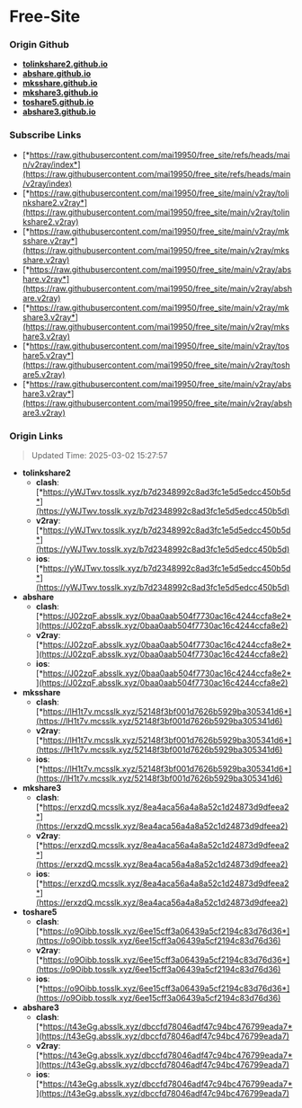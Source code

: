# Free-Site

### Origin Github

- [**tolinkshare2.github.io**](https://github.com/tolinkshare2/tolinkshare2.github.io)
- [**abshare.github.io**](https://github.com/abshare/abshare.github.io)
- [**mksshare.github.io**](https://github.com/mksshare/mksshare.github.io)
- [**mkshare3.github.io**](https://github.com/mkshare3/mkshare3.github.io)
- [**toshare5.github.io**](https://github.com/toshare5/toshare5.github.io)
- [**abshare3.github.io**](https://github.com/abshare3/abshare3.github.io)

### Subscribe Links

- [*https://raw.githubusercontent.com/mai19950/free_site/refs/heads/main/v2ray/index*](https://raw.githubusercontent.com/mai19950/free_site/refs/heads/main/v2ray/index)
- [*https://raw.githubusercontent.com/mai19950/free_site/main/v2ray/tolinkshare2.v2ray*](https://raw.githubusercontent.com/mai19950/free_site/main/v2ray/tolinkshare2.v2ray)
- [*https://raw.githubusercontent.com/mai19950/free_site/main/v2ray/mksshare.v2ray*](https://raw.githubusercontent.com/mai19950/free_site/main/v2ray/mksshare.v2ray)
- [*https://raw.githubusercontent.com/mai19950/free_site/main/v2ray/abshare.v2ray*](https://raw.githubusercontent.com/mai19950/free_site/main/v2ray/abshare.v2ray)
- [*https://raw.githubusercontent.com/mai19950/free_site/main/v2ray/mkshare3.v2ray*](https://raw.githubusercontent.com/mai19950/free_site/main/v2ray/mkshare3.v2ray)
- [*https://raw.githubusercontent.com/mai19950/free_site/main/v2ray/toshare5.v2ray*](https://raw.githubusercontent.com/mai19950/free_site/main/v2ray/toshare5.v2ray)
- [*https://raw.githubusercontent.com/mai19950/free_site/main/v2ray/abshare3.v2ray*](https://raw.githubusercontent.com/mai19950/free_site/main/v2ray/abshare3.v2ray)

### Origin Links

> Updated Time: 2025-03-02 15:27:57

- **tolinkshare2**
  - **clash**: [*https://yWJTwv.tosslk.xyz/b7d2348992c8ad3fc1e5d5edcc450b5d*](https://yWJTwv.tosslk.xyz/b7d2348992c8ad3fc1e5d5edcc450b5d)
  - **v2ray**: [*https://yWJTwv.tosslk.xyz/b7d2348992c8ad3fc1e5d5edcc450b5d*](https://yWJTwv.tosslk.xyz/b7d2348992c8ad3fc1e5d5edcc450b5d)
  - **ios**: [*https://yWJTwv.tosslk.xyz/b7d2348992c8ad3fc1e5d5edcc450b5d*](https://yWJTwv.tosslk.xyz/b7d2348992c8ad3fc1e5d5edcc450b5d)
- **abshare**
  - **clash**: [*https://J02zqF.absslk.xyz/0baa0aab504f7730ac16c4244ccfa8e2*](https://J02zqF.absslk.xyz/0baa0aab504f7730ac16c4244ccfa8e2)
  - **v2ray**: [*https://J02zqF.absslk.xyz/0baa0aab504f7730ac16c4244ccfa8e2*](https://J02zqF.absslk.xyz/0baa0aab504f7730ac16c4244ccfa8e2)
  - **ios**: [*https://J02zqF.absslk.xyz/0baa0aab504f7730ac16c4244ccfa8e2*](https://J02zqF.absslk.xyz/0baa0aab504f7730ac16c4244ccfa8e2)
- **mksshare**
  - **clash**: [*https://lH1t7v.mcsslk.xyz/52148f3bf001d7626b5929ba305341d6*](https://lH1t7v.mcsslk.xyz/52148f3bf001d7626b5929ba305341d6)
  - **v2ray**: [*https://lH1t7v.mcsslk.xyz/52148f3bf001d7626b5929ba305341d6*](https://lH1t7v.mcsslk.xyz/52148f3bf001d7626b5929ba305341d6)
  - **ios**: [*https://lH1t7v.mcsslk.xyz/52148f3bf001d7626b5929ba305341d6*](https://lH1t7v.mcsslk.xyz/52148f3bf001d7626b5929ba305341d6)
- **mkshare3**
  - **clash**: [*https://erxzdQ.mcsslk.xyz/8ea4aca56a4a8a52c1d24873d9dfeea2*](https://erxzdQ.mcsslk.xyz/8ea4aca56a4a8a52c1d24873d9dfeea2)
  - **v2ray**: [*https://erxzdQ.mcsslk.xyz/8ea4aca56a4a8a52c1d24873d9dfeea2*](https://erxzdQ.mcsslk.xyz/8ea4aca56a4a8a52c1d24873d9dfeea2)
  - **ios**: [*https://erxzdQ.mcsslk.xyz/8ea4aca56a4a8a52c1d24873d9dfeea2*](https://erxzdQ.mcsslk.xyz/8ea4aca56a4a8a52c1d24873d9dfeea2)
- **toshare5**
  - **clash**: [*https://o9Oibb.tosslk.xyz/6ee15cff3a06439a5cf2194c83d76d36*](https://o9Oibb.tosslk.xyz/6ee15cff3a06439a5cf2194c83d76d36)
  - **v2ray**: [*https://o9Oibb.tosslk.xyz/6ee15cff3a06439a5cf2194c83d76d36*](https://o9Oibb.tosslk.xyz/6ee15cff3a06439a5cf2194c83d76d36)
  - **ios**: [*https://o9Oibb.tosslk.xyz/6ee15cff3a06439a5cf2194c83d76d36*](https://o9Oibb.tosslk.xyz/6ee15cff3a06439a5cf2194c83d76d36)
- **abshare3**
  - **clash**: [*https://t43eGg.absslk.xyz/dbccfd78046adf47c94bc476799eada7*](https://t43eGg.absslk.xyz/dbccfd78046adf47c94bc476799eada7)
  - **v2ray**: [*https://t43eGg.absslk.xyz/dbccfd78046adf47c94bc476799eada7*](https://t43eGg.absslk.xyz/dbccfd78046adf47c94bc476799eada7)
  - **ios**: [*https://t43eGg.absslk.xyz/dbccfd78046adf47c94bc476799eada7*](https://t43eGg.absslk.xyz/dbccfd78046adf47c94bc476799eada7)

